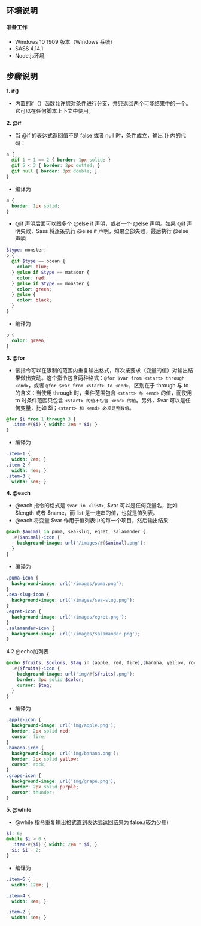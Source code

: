## **环境说明**

#### 准备工作

- Windows 10 1909 版本（Windows 系统）
- SASS 4.14.1
- Node.js环境

## **步骤说明**

**1. if()**

- 内置的if（）函数允许您对条件进行分支，并只返回两个可能结果中的一个。它可以在任何脚本上下文中使用。

**2. @if**

- 当 @if 的表达式返回值不是 false 或者 null 时，条件成立，输出 {} 内的代码：

```scss
a {
  @if 1 + 1 == 2 { border: 1px solid; }
  @if 5 < 3 { border: 2px dotted; }
  @if null { border: 3px double; }
}
```

- 编译为

```css
a {
  border: 1px solid; 
}
```

- @if 声明后面可以跟多个 @else if 声明，或者一个 @else 声明。如果 @if 声明失败，Sass 将逐条执行 @else if 声明，如果全部失败，最后执行 @else 声明

```scss
$type: monster;
p {
  @if $type == ocean {
    color: blue;
  } @else if $type == matador {
    color: red;
  } @else if $type == monster {
    color: green;
  } @else {
    color: black;
  }
}
```

- 编译为

```css
p {
  color: green; 
}
```

**3. @for**

- 该指令可以在限制的范围内重复输出格式，每次按要求（变量的值）对输出结果做出变动。这个指令包含两种格式：`@for $var from <start> through <end>`，或者 `@for $var from <start> to <end>`，区别在于 through 与 to 的含义：当使用 through 时，条件范围包含 `<start> 与 <end>` 的值，而使用 to 时条件范围只包含 `<start> 的值不包含 <end> 的值`。另外，$var 可以是任何变量，比如 $i；`<start> 和 <end> 必须是整数值`。

```scss
@for $i from 1 through 3 {
  .item-#{$i} { width: 2em * $i; }
}
```

- 编译为

```css
.item-1 {
  width: 2em; }
.item-2 {
  width: 4em; }
.item-3 {
  width: 6em; }
```

**4. @each**

- @each 指令的格式是 `$var in <list>`, $var 可以是任何变量名，比如 $length 或者 $name，而 list 是一连串的值，也就是值列表。
- @each 将变量 $var 作用于值列表中的每一个项目，然后输出结果

```scss
@each $animal in puma, sea-slug, egret, salamander {
  .#{$animal}-icon {
    background-image: url('/images/#{$animal}.png');
  }
}
```

- 编译为

```css
.puma-icon {
  background-image: url('/images/puma.png'); 
}
.sea-slug-icon {
  background-image: url('/images/sea-slug.png'); 
}
.egret-icon {
  background-image: url('/images/egret.png'); 
}
.salamander-icon {
  background-image: url('/images/salamander.png'); 
}
```

4.2 @echo加列表

```scss
@echo $fruits, $colors, $tag in (apple, red, fire),(banana, yellow, rock),(grape, purple, thunder) {
  .#{$fruits}-icon {
    background-image: url('img/#{$fruits}.png');
    border: 2px solid $color;
    cursor: $tag;
  }
}
```

- 编译为

```css
.apple-icon {
  background-image: url('img/apple.png');
  border: 2px solid red;
  cursor: fire;
}
.banana-icon {
  background-image: url('img/banana.png');
  border: 2px solid yellow;
  cursor: rock;
}
.grape-icon {
  background-image: url('img/grape.png');
  border: 2px solid purple;
  cursor: thunder;
}
```

**5. @while**

- @while 指令重复输出格式直到表达式返回结果为 false.(较为少用)

```scss
$i: 6;
@while $i > 0 {
  .item-#{$i} { width: 2em * $i; }
  $i: $i - 2;
}
```

- 编译为

```css
.item-6 {
  width: 12em; }

.item-4 {
  width: 8em; }

.item-2 {
  width: 4em; }
```
